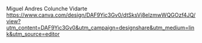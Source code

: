 Miguel Andres Colunche Vidarte
https://www.canva.com/design/DAF9Yic3Gv0/dtSksVj8elzmwWQGOzf4JQ/view?utm_content=DAF9Yic3Gv0&utm_campaign=designshare&utm_medium=link&utm_source=editor
